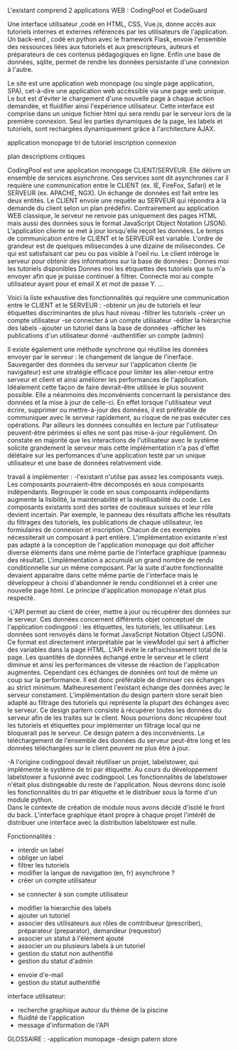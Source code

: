L'existant comprend 2 applications WEB : CodingPool et CodeGuard

Une interface utilisateur ,codé en HTML, CSS, Vue.js, donne accès aux tutoriels internes et externes référencés par
les utilisateurs de l'application. Un back-end , codé en python avec le framework Flask, envoie l'ensemble des
ressources liées aux tutoriels et aux prescripteurs, auteurs et préparateurs de ces contenus pédagogiques en ligne.
Enfin une base de données, sqlite, permet de rendre les données persistante d'une connexion à l'autre.


Le site est une application web monopage (ou single page application, SPA), cet-à-dire une application web accèssible 
via une page web unique. Le but est d'éviter le chargement d'une nouvelle page à chaque action demandée, et fluidifier
ainsi l'expérience utilisateur. Cette interface est comprise dans un unique fichier html qui sera rendu par le serveur
lors de la première connexion. Seul les parties dynamiques de la page, les labels et tutoriels, sont rechargées 
dynamiquement grâce à l'architecture AJAX. 

application monopage
tri de tutoriel
inscription connexion

plan
descriptions
critiques 

CodingPool est une application monopage CLIENT/SERVEUR. Elle délivre un ensemble de services asynchrone.
Ces services sont dit asynchrones car il requière une communication entre le CLIENT (ex. IE, FireFox, Safari)
et le SERVEUR (ex. APACHE, NGX). Un échange de données est fait entre les deux entités. Le CLIENT envoie une 
requête au SERVEUR qui répondra à la demande du client selon un plan prédéfini.
Contrairement au application WEB classique, le serveur ne renvoie pas uniquement des pages HTML mais aussi des 
données sous le format JavaScript Object Notation (JSON). L'application cliente se met à jour lorsqu'elle reçoit 
les données.
Le temps de communication entre le CLIENT et le SERVEUR est variable. L'ordre de grandeur est de quelques 
milisecondes à une dizaine de milisecondes. Ce qui est satisfaisant car peu ou pas visible à l'oeil nu.
Le client intéroge le serveur pour obtenir des informations sur la base de données :
Donnes moi les tutoriels disponibles
Donnes moi les étiquettes des tutoriels que tu m'a envoyer afin que je puisse continuer à filtrer.
Connecte moi au compte utilisateur ayant pour et email X et mot de passe Y.
...

Voici la liste exhaustive des fonctionnalités qui requière une communication entre le CLIENT et le SERVEUR :
-obtenir un jeu de tutoriels et leur étiquettes discriminantes de plus haut niveau
-filtrer les tutoriels
-créer un compte utilisateur
-se connecter à un compte utilisateur
-éditer la hiérarchie des labels
-ajouter un tutoriel dans la base de données
-afficher les publications d'un utilisateur donné
-authentifier un compte (admin)

Il existe également une méthode synchrone qui réutilise les données envoyer par le serveur : le changement de
langue de l'inerface.
Sauvegarder des données du serveur sur l'application cliente (le navigateur) est une stratégie efficace
pour limiter les aller-retour entre serveur et client et ainsi améliorer les performances de l'application. 
Idéalement cette façon de faire devrait-être utilisée le plus souvent possible. 
Elle a néanmoins des inconvénients concernant la persistance des données et la mise
à jour de celle-ci. En effet lorsque l'utilisateur veut écrire, supprimer ou mettre-à-jour des données, il est
préférable de communiquer avec le serveur rapidement, au risque de ne pas exécuter ces opérations. Par ailleurs
les données consultés en lecture par l'utilisateur peuvent-être périmées si elles ne sont pas mise-à-jour régulièment.
On constate en majorité que les interactions de l'utilisateur avec le système solicite grandement le serveur mais 
cette implémentation n'a pas d'effet délétaire sur les perfomances d'une application testé par un unique utilisateur 
et une base de données relativement vide.


travail à implémenter :
-l'existant n'utilse pas assez les composants vuejs. Les composants pourraient-être décomposés en sous composants
 indépendants. Regrouper le code en sous composants indépendants augmente la lisibilité, la maintenabilité et 
 la réutilisabilité du code. Les composants existants sont des sortes de couteaux suisses et leur rôle devient
 incertain. Par exemple, le panneau des résultats affiche les résultats du filtrages des tutoriels, 
 les publications de chaque utilisateur, les formiulaires de connexion et inscription.
 Chacun de ces exemples nécessiterait un composant à part entière. L'implémentation existante n'est pas adapté
 à la conception de l'application monopage qui doit afficher diverse éléments dans une même partie de l'interface
 graphique (panneau des résultat). L'implémentation a accumulé un grand nombre de rendu conditionnelle sur un même
 composant. Par la suite d'autre fonctionnalité devaient apparaitre dans cette même partie de l'interface mais 
 le développeur à choisi d'abandonner le rendu conditionnel et à créer une nouvelle page html. Le principe 
 d'application monopage n'était plus respecté.

 -L'API permet au client de créer, mettre à jour ou récupérer des données sur le serveur. 
  Ces données concernent différents objet conceptuel de l'application codingpool : 
  les étiquettes, les tutoriels, les utilisateur.
  Les données sont renvoyés dans le format JavaScript Notation Object (JSON). Ce format est 
  directement interprétable par le viewModel qui sert à afficher des variables dans la page HTML.
  L'API évite le rafraichissement total de la page. Les quantités de données échangé entre le serveur et le 
  client diminue et ainsi les performances de vitesse de réaction de l'application augmentes.
  Cependant ces échanges de données ont tout de même un coup sur la performance. Il est donc préférable de 
  diminuer ces échanges au strict minimum. Malheuresement l'existant échange des données avec le serveur 
  constament. L'implémentation du design partern store serait bien adapté au filtrage des tutoriels qui 
  représente la plupart des échanges avec le serveur. Ce design partern consiste à récupérer toutes les
  données du serveur afin de les traités sur le client. Nous pourrions donc récupérer tout les tutoriels et
  étiquettes pour implémenter un filtrage local qui ne bloquerait pas le serveur.
  Ce design patern a des inconvénients. Le téléchargement de l'ensemble des données du serveur peut-être long
  et les données téléchargées sur le client peuvent ne plus être à jour. 

-A l'origine codingpool devait réutiliser un projet, labelstower, qui implémente le système de tri par étiquette.
 Au cours du développement labelstower a fusionné avec codingpool. Les fonctionnalités de labelstower n'était
 plus distingeable du reste de l'application. Nous devrons donc isolé les fonctionnalités du tri par étiquette et
 le distribuer sous la forme d'un module python.  
 Dans le contexte de création de module nous avons décidé d'isolé le front du back. L'interface graphique étant 
 propre à chaque projet l'intérêt de distribuer une interface avec la distribution labelstower est nulle.

Fonctionnalités :
+ interdir un label
+ obliger un label
+ filtrer les tutoriels
+ modifier la langue de navigation (en, fr) asynchrone ?
+ créer un compte utilisateur
* se connecter à son compte utilisateur
+ modifier la hierarchie des labels
+ ajouter un tutoriel
+ associer des utilisateurs aux rôles de comtribueur (prescriber), préparateur (preparator), demandeur (requestor)
+ associer un statut à l'élément ajouté 
+ associer un ou plusieurs labels à un tutoriel
+ gestion du statut non authentifié
+ gestion du statut d'admin
- envoie d'e-mail
- gestion du statut authentifié

interface utilisateur:
+ recherche graphique autour du thème de la piscine
+ fluidité de l'application
+ message d'information de l'API


GLOSSAIRE : 
-application monopage
-design patern store